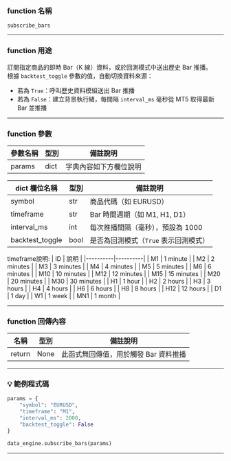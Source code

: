 ### function 名稱

`subscribe_bars`

---

### function 用途

訂閱指定商品的即時 Bar（K 線）資料，或於回測模式中送出歷史 Bar 推播。  
根據 `backtest_toggle` 參數的值，自動切換資料來源：

- 若為 `True`：呼叫歷史資料模組送出 Bar 推播  
- 若為 `False`：建立背景執行緒，每間隔 `interval_ms` 毫秒從 MT5 取得最新 Bar 並推播

---

### function 參數

| 參數名稱 | 型別 | 備註說明 |
|----------|------|----------|
| params   | dict | 字典內容如下方欄位說明 |

| dict 欄位名稱    | 型別   | 備註說明 |
|------------------|--------|----------|
| symbol           | str    | 商品代碼（如 EURUSD） |
| timeframe        | str    | Bar 時間週期（如 M1, H1, D1） |
| interval_ms      | int    | 每次推播間隔（毫秒），預設為 1000 |
| backtest_toggle  | bool   | 是否為回測模式（`True` 表示回測模式） |

timeframe說明:
| ID | 說明 |
|----------|----------|
| M1 | 1 minute | 
| M2 | 2 minutes | 
| M3 | 3 minutes | 
| M4 | 4 minutes | 
| M5 | 5 minutes | 
| M6 | 6 minutes | 
| M10 | 10 minutes | 
| M12 | 12 minutes | 
| M15 | 15 minutes | 
| M20 | 20 minutes | 
| M30 | 30 minutes | 
| H1 | 1 hour | 
| H2 | 2 hours | 
| H3 | 3 hours | 
| H4 | 4 hours | 
| H6 | 6 hours | 
| H8 | 8 hours | 
| H12 | 12 hours | 
| D1 | 1 day | 
| W1 | 1 week | 
| MN1 | 1 month | 

---

### function 回傳內容

| 名稱   | 型別 | 備註說明                          |
|--------|------|-----------------------------------|
| return | None | 此函式無回傳值，用於觸發 Bar 資料推播 |

---

### 💡 範例程式碼

```python
params = {
    "symbol": "EURUSD",
    "timeframe": "M1",
    "interval_ms": 2000,
    "backtest_toggle": False
}

data_engine.subscribe_bars(params)
```
---